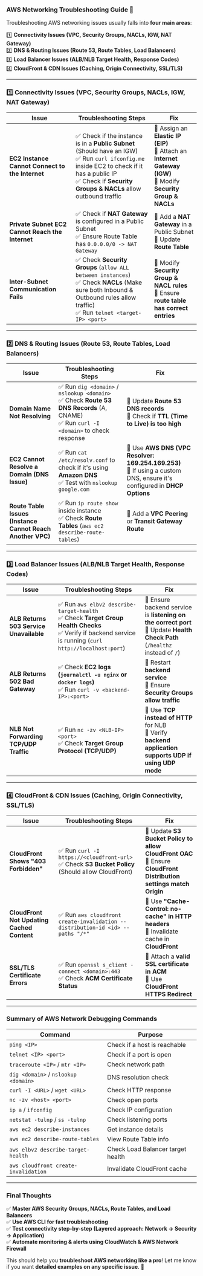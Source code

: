 ### **AWS Networking Troubleshooting Guide 🚀**  

Troubleshooting AWS networking issues usually falls into **four main areas**:  

1️⃣ **Connectivity Issues (VPC, Security Groups, NACLs, IGW, NAT Gateway)**  
2️⃣ **DNS & Routing Issues (Route 53, Route Tables, Load Balancers)**  
3️⃣ **Load Balancer Issues (ALB/NLB Target Health, Response Codes)**  
4️⃣ **CloudFront & CDN Issues (Caching, Origin Connectivity, SSL/TLS)**  

---

### **1️⃣ Connectivity Issues (VPC, Security Groups, NACLs, IGW, NAT Gateway)**  

| Issue | Troubleshooting Steps | Fix |
|--------|----------------|------|
| **EC2 Instance Cannot Connect to the Internet** | ✅ Check if the instance is in a **Public Subnet** (Should have an IGW) <br> ✅ Run `curl ifconfig.me` inside EC2 to check if it has a public IP <br> ✅ Check if **Security Groups & NACLs** allow outbound traffic | 🔹 Assign an **Elastic IP (EIP)** <br> 🔹 Attach an **Internet Gateway (IGW)** <br> 🔹 Modify **Security Group & NACLs** |
| **Private Subnet EC2 Cannot Reach the Internet** | ✅ Check if **NAT Gateway** is configured in a Public Subnet <br> ✅ Ensure Route Table has `0.0.0.0/0 -> NAT Gateway` | 🔹 Add a **NAT Gateway** in a Public Subnet <br> 🔹 Update **Route Table** |
| **Inter-Subnet Communication Fails** | ✅ Check **Security Groups** (`allow ALL between instances`) <br> ✅ Check **NACLs** (Make sure both Inbound & Outbound rules allow traffic) <br> ✅ Run `telnet <target-IP> <port>` | 🔹 Modify **Security Group & NACL rules** <br> 🔹 Ensure **route table has correct entries** |

---

### **2️⃣ DNS & Routing Issues (Route 53, Route Tables, Load Balancers)**  

| Issue | Troubleshooting Steps | Fix |
|--------|----------------|------|
| **Domain Name Not Resolving** | ✅ Run `dig <domain>` / `nslookup <domain>` <br> ✅ Check **Route 53 DNS Records** (A, CNAME) <br> ✅ Run `curl -I <domain>` to check response | 🔹 Update **Route 53 DNS records** <br> 🔹 Check if **TTL (Time to Live) is too high** |
| **EC2 Cannot Resolve a Domain (DNS Issue)** | ✅ Run `cat /etc/resolv.conf` to check if it's using **Amazon DNS** <br> ✅ Test with `nslookup google.com` | 🔹 Use **AWS DNS (VPC Resolver: 169.254.169.253)** <br> 🔹 If using a custom DNS, ensure it's configured in **DHCP Options** |
| **Route Table Issues (Instance Cannot Reach Another VPC)** | ✅ Run `ip route show` inside instance <br> ✅ Check **Route Tables** (`aws ec2 describe-route-tables`) | 🔹 Add a **VPC Peering** or **Transit Gateway Route** |

---

### **3️⃣ Load Balancer Issues (ALB/NLB Target Health, Response Codes)**  

| Issue | Troubleshooting Steps | Fix |
|--------|----------------|------|
| **ALB Returns 503 Service Unavailable** | ✅ Run `aws elbv2 describe-target-health` <br> ✅ Check **Target Group Health Checks** <br> ✅ Verify if backend service is running (`curl http://localhost:port`) | 🔹 Ensure backend service is **listening on the correct port** <br> 🔹 Update **Health Check Path** (`/healthz` instead of `/`) |
| **ALB Returns 502 Bad Gateway** | ✅ Check **EC2 logs (`journalctl -u nginx` or `docker logs`)** <br> ✅ Run `curl -v <backend-IP>:<port>` | 🔹 Restart **backend service** <br> 🔹 Ensure **Security Groups allow traffic** |
| **NLB Not Forwarding TCP/UDP Traffic** | ✅ Run `nc -zv <NLB-IP> <port>` <br> ✅ Check **Target Group Protocol (TCP/UDP)** | 🔹 Use **TCP instead of HTTP** for NLB <br> 🔹 Verify **backend application supports UDP if using UDP mode** |

---

### **4️⃣ CloudFront & CDN Issues (Caching, Origin Connectivity, SSL/TLS)**  

| Issue | Troubleshooting Steps | Fix |
|--------|----------------|------|
| **CloudFront Shows "403 Forbidden"** | ✅ Run `curl -I https://<cloudfront-url>` <br> ✅ Check **S3 Bucket Policy** (Should allow CloudFront) | 🔹 Update **S3 Bucket Policy to allow CloudFront OAC** <br> 🔹 Ensure **CloudFront Distribution settings match Origin** |
| **CloudFront Not Updating Cached Content** | ✅ Run `aws cloudfront create-invalidation --distribution-id <id> --paths "/*"` | 🔹 Use **"Cache-Control: no-cache" in HTTP headers** <br> 🔹 Invalidate cache in **CloudFront** |
| **SSL/TLS Certificate Errors** | ✅ Run `openssl s_client -connect <domain>:443` <br> ✅ Check **ACM Certificate Status** | 🔹 Attach a **valid SSL certificate in ACM** <br> 🔹 Use **CloudFront HTTPS Redirect** |

---

### **Summary of AWS Network Debugging Commands**  

| Command | Purpose |
|---------|---------|
| `ping <IP>` | Check if a host is reachable |
| `telnet <IP> <port>` | Check if a port is open |
| `traceroute <IP>` / `mtr <IP>` | Check network path |
| `dig <domain>` / `nslookup <domain>` | DNS resolution check |
| `curl -I <URL>` / `wget <URL>` | Check HTTP response |
| `nc -zv <host> <port>` | Check open ports |
| `ip a` / `ifconfig` | Check IP configuration |
| `netstat -tulnp` / `ss -tulnp` | Check listening ports |
| `aws ec2 describe-instances` | Get instance details |
| `aws ec2 describe-route-tables` | View Route Table info |
| `aws elbv2 describe-target-health` | Check Load Balancer target health |
| `aws cloudfront create-invalidation` | Invalidate CloudFront cache |

---

### **Final Thoughts**  
✅ **Master AWS Security Groups, NACLs, Route Tables, and Load Balancers**  
✅ **Use AWS CLI for fast troubleshooting**  
✅ **Test connectivity step-by-step (Layered approach: Network → Security → Application)**  
✅ **Automate monitoring & alerts using CloudWatch & AWS Network Firewall**  

This should help you **troubleshoot AWS networking like a pro**! Let me know if you want **detailed examples on any specific issue**. 🚀